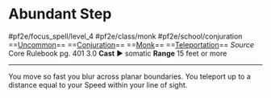# Abundant Step
#pf2e/focus_spell/level_4 #pf2e/class/monk #pf2e/school/conjuration 
==[Uncommon](Uncommon.md)== ==[Conjuration](Conjuration.md)== ==[Monk](Monk.md)== ==[Teleportation](Teleportation.md)==
*Source* Core Rulebook pg. 401 3.0
**Cast** ► somatic
**Range** 15 feet or more

---
You move so fast you blur across planar boundaries. You teleport up to a distance equal to your Speed within your line of sight.